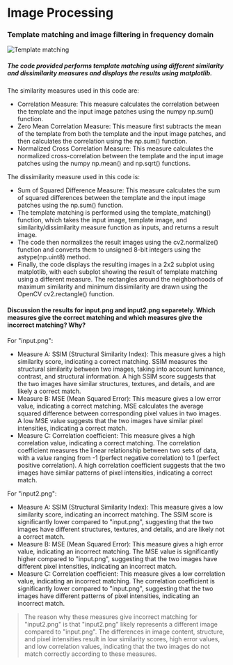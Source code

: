 # Image Processing
### Template matching and image filtering in frequency domain

![Template matching](https://user-images.githubusercontent.com/81537174/231868031-fe36e984-fc59-4d02-8914-1fe5ecaaaf9d.png)

##### The code provided performs template matching using different similarity and dissimilarity measures and displays the results using matplotlib.

The similarity measures used in this code are:
- Correlation Measure: This measure calculates the correlation between the template and the input image patches using the numpy np.sum() function.
- Zero Mean Correlation Measure: This measure first subtracts the mean of the template from both the template and the input image patches, and then calculates the correlation using the np.sum() function.
- Normalized Cross Correlation Measure: This measure calculates the normalized cross-correlation between the template and the input image patches using the numpy np.mean() and np.sqrt() functions.

The dissimilarity measure used in this code is:
- Sum of Squared Difference Measure: This measure calculates the sum of squared differences between the template and the input image patches using the np.sum() function.
- The template matching is performed using the template_matching() function, which takes the input image, template image, and similarity/dissimilarity measure function as inputs, and returns a result image.
- The code then normalizes the result images using the cv2.normalize() function and converts them to unsigned 8-bit integers using the astype(np.uint8) method.
- Finally, the code displays the resulting images in a 2x2 subplot using matplotlib, with each subplot showing the result of template matching using a different measure. The rectangles around the neighborhoods of maximum similarity and minimum dissimilarity are drawn using the OpenCV cv2.rectangle() function.


#### Discussion the results for input.png and input2.png separetely. Which measures give the correct matching and which measures give the incorrect matching? Why?

For "input.png":
- Measure A: SSIM (Structural Similarity Index): This measure gives a high similarity score, indicating a correct matching. SSIM measures the structural similarity between two images, taking into account luminance, contrast, and structural information. A high SSIM score suggests that the two images have similar structures, textures, and details, and are likely a correct match.
- Measure B: MSE (Mean Squared Error): This measure gives a low error value, indicating a correct matching. MSE calculates the average squared difference between corresponding pixel values in two images. A low MSE value suggests that the two images have similar pixel intensities, indicating a correct match.
- Measure C: Correlation coefficient: This measure gives a high correlation value, indicating a correct matching. The correlation coefficient measures the linear relationship between two sets of data, with a value ranging from -1 (perfect negative correlation) to 1 (perfect positive correlation). A high correlation coefficient suggests that the two images have similar patterns of pixel intensities, indicating a correct match.

For "input2.png":
- Measure A: SSIM (Structural Similarity Index): This measure gives a low similarity score, indicating an incorrect matching. The SSIM score is significantly lower compared to "input.png", suggesting that the two images have different structures, textures, and details, and are likely not a correct match.
- Measure B: MSE (Mean Squared Error): This measure gives a high error value, indicating an incorrect matching. The MSE value is significantly higher compared to "input.png", suggesting that the two images have different pixel intensities, indicating an incorrect match.
- Measure C: Correlation coefficient: This measure gives a low correlation value, indicating an incorrect matching. The correlation coefficient is significantly lower compared to "input.png", suggesting that the two images have different patterns of pixel intensities, indicating an incorrect match.

> The reason why these measures give incorrect matching for "input2.png" is that "input2.png" likely represents a different image compared to "input.png". The differences in image content, structure, and pixel intensities result in low similarity scores, high error values, and low correlation values, indicating that the two images do not match correctly according to these measures.
